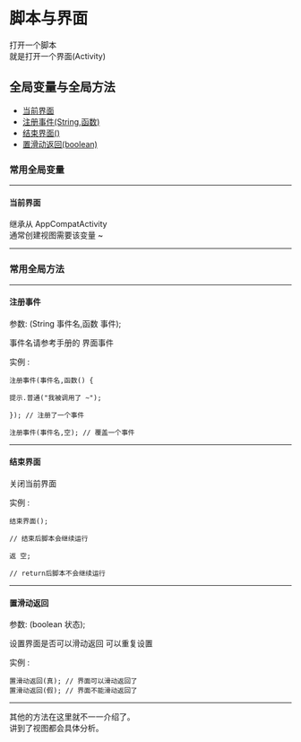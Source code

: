 # 脚本与界面

打开一个脚本  
就是打开一个界面(Activity)

## 全局变量与全局方法
* [当前界面](#当前界面)
* [注册事件(String,函数)](#注册事件)
* [结束界面()](#结束界面)
* [置滑动返回(boolean)](#置滑动返回)

### 常用全局变量
---
#### 当前界面
继承从 AppCompatActivity  
通常创建视图需要该变量 ~  

---

### 常用全局方法
---
#### 注册事件

参数: (String 事件名,函数 事件);  

事件名请参考手册的 界面事件  

实例 :  

```
注册事件(事件名,函数() {

提示.普通("我被调用了 ~");

}); // 注册了一个事件

注册事件(事件名,空); // 覆盖一个事件

```
---
#### 结束界面

关闭当前界面  

实例 : 
```
结束界面(); 

// 结束后脚本会继续运行

返 空;

// return后脚本不会继续运行

```
---
#### 置滑动返回

参数: (boolean 状态);  

设置界面是否可以滑动返回 可以重复设置  

实例 : 
```
置滑动返回(真); // 界面可以滑动返回了
置滑动返回(假); // 界面不能滑动返回了
```
---
其他的方法在这里就不一一介绍了。  
讲到了视图都会具体分析。
